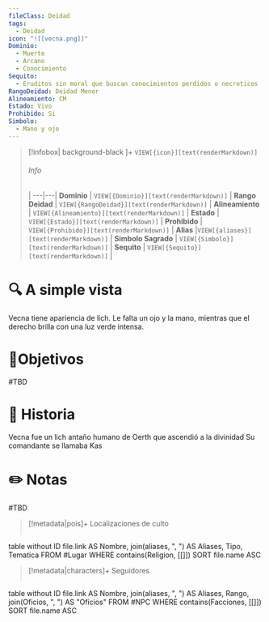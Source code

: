 ```yaml
---
fileClass: Deidad
tags:
  - Deidad
icon: "![[vecna.png]]"
Dominio:
  - Muerte
  - Arcano
  - Conocimiento
Sequito:
  - Eruditos sin moral que buscan conocimientos perdidos o necroticos
RangoDeidad: Deidad Menor
Alineamiento: CM
Estado: Vivo
Prohibido: Si
Simbolo:
  - Mano y ojo
---
```


> [!infobox| background-black ]+
`VIEW[{icon}][text(renderMarkdown)]`
> ###### Info
>  |
> ---|---|
> **Dominio** | `VIEW[{Dominio}][text(renderMarkdown)]` |
> **Rango Deidad** | `VIEW[{RangoDeidad}][text(renderMarkdown)]` |
> **Alineamiento** | `VIEW[{Alineamiento}][text(renderMarkdown)]` |
> **Estado** | `VIEW[{Estado}][text(renderMarkdown)]` |
> **Prohibido** | `VIEW[{Prohibido}][text(renderMarkdown)]` |
> **Alias** |`VIEW[{aliases}][text(renderMarkdown)]` |
> **Simbolo Sagrado** | `VIEW[{Simbolo}][text(renderMarkdown)]` |
> **Sequito** | `VIEW[{Sequito}][text(renderMarkdown)]` |
# 🔍 A simple vista

Vecna tiene apariencia de lich. Le falta un ojo y la mano, mientras que el derecho brilla con una luz verde intensa.
# 🎯Objetivos

#TBD
# 📜 Historia

Vecna fue un lich antaño humano de Oerth que ascendió a la divinidad Su comandante se llamaba Kas
# ✏️ Notas

#TBD

> [!metadata|pois]+ Localizaciones de culto
> ```dataview
table without ID file.link AS Nombre, join(aliases, ", ") AS Aliases, Tipo, Tematica
FROM #Lugar
WHERE  contains(Religion, [[]])
SORT file.name ASC

> [!metadata|characters]+ Seguidores
> ```dataview
table without ID file.link AS Nombre, join(aliases, ", ") AS Aliases, Rango, join(Oficios, ", ") AS "Oficios"
FROM #NPC
WHERE  contains(Facciones, [[]])
SORT file.name ASC
